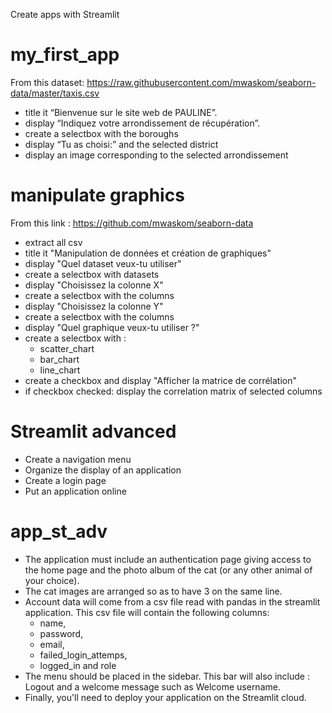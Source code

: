 Create apps with Streamlit

# my_first_app
From this dataset:
https://raw.githubusercontent.com/mwaskom/seaborn-data/master/taxis.csv

- title it “Bienvenue sur le site web de PAULINE”.
- display “Indiquez votre arrondissement de récupération”.
- create a selectbox with the boroughs
- display “Tu as choisi:” and the selected district
- display an image corresponding to the selected arrondissement

# manipulate graphics
From this link : https://github.com/mwaskom/seaborn-data

- extract all csv
- title it "Manipulation de données et création de graphiques"
- display "Quel dataset veux-tu utiliser"
- create a selectbox with datasets
- display "Choisissez la colonne X"
- create a selectbox with the columns
- display "Choisissez la colonne Y"
- create a selectbox with the columns
- display "Quel graphique veux-tu utiliser ?"
- create a selectbox with :
    - scatter_chart
    - bar_chart
    - line_chart
- create a checkbox and display "Afficher la matrice de corrélation"
- if checkbox checked: display the correlation matrix of selected columns

# Streamlit advanced
- Create a navigation menu
- Organize the display of an application
- Create a login page
- Put an application online

# app_st_adv
- The application must include an authentication page giving access to the home page and the photo album of the cat (or any other animal of your choice).
- The cat images are arranged so as to have 3 on the same line.
- Account data will come from a csv file read with pandas in the streamlit application. This csv file will contain the following columns:
    - name,
    - password,
    - email,
    - failed_login_attemps,
    - logged_in and role
- The menu should be placed in the sidebar. This bar will also include : Logout and a welcome message such as Welcome username.
- Finally, you'll need to deploy your application on the Streamlit cloud.





